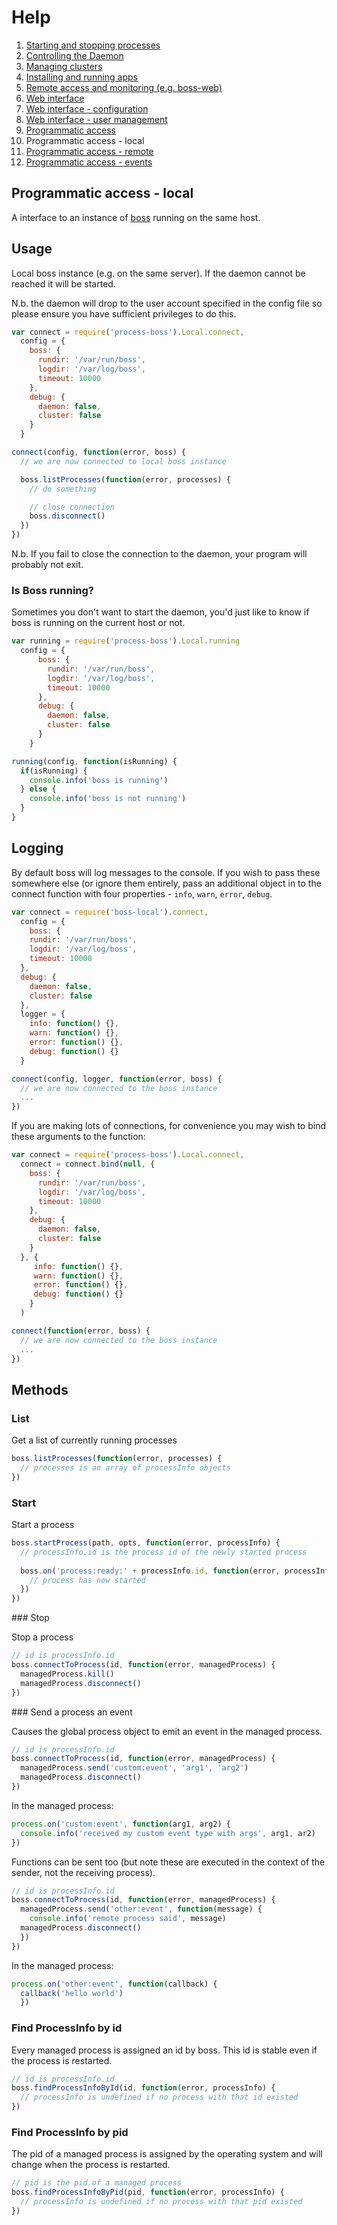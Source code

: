 # Help

1. [Starting and stopping processes](processes.md)
1. [Controlling the Daemon](daemon.md)
1. [Managing clusters](clusters.md)
1. [Installing and running apps](apps.md)
1. [Remote access and monitoring (e.g. boss-web)](remote.md)
1. [Web interface](web.md)
1. [Web interface - configuration](web-config.md)
1. [Web interface - user management](web-users.md)
1. [Programmatic access](programmatic-access.md)
1. Programmatic access - local
1. [Programmatic access - remote](programmatic-access-remote.md)
1. [Programmatic access - events](programmatic-access-events.md)

## Programmatic access - local

A interface to an instance of [boss](http://github.com/tableflip/boss) running on the same host.

## Usage

Local boss instance (e.g. on the same server). If the daemon cannot be reached it will be started.

N.b. the daemon will drop to the user account specified in the config file so please ensure you have sufficient privileges to do this.

```javascript
var connect = require('process-boss').Local.connect,
  config = {
    boss: {
      rundir: '/var/run/boss',
      logdir: '/var/log/boss',
      timeout: 10000
    },
    debug: {
      daemon: false,
      cluster: false
    }
  }

connect(config, function(error, boss) {
  // we are now connected to local boss instance

  boss.listProcesses(function(error, processes) {
    // do something

    // close connection
    boss.disconnect()
  })
})
```
N.b. If you fail to close the connection to the daemon, your program will probably not exit.

### Is Boss running?

Sometimes you don't want to start the daemon, you'd just like to know if boss is running on the current host or not.

```javascript
var running = require('process-boss').Local.running
  config = {
      boss: {
        rundir: '/var/run/boss',
        logdir: '/var/log/boss',
        timeout: 10000
      },
      debug: {
        daemon: false,
        cluster: false
      }
    }

running(config, function(isRunning) {
  if(isRunning) {
    console.info('boss is running')
  } else {
    console.info('boss is not running')
  }
}
```

## Logging

By default boss will log messages to the console.  If you wish to pass these somewhere else (or ignore them entirely, pass an additional object in to the connect function with four properties - `info`, `warn`, `error`, `debug`.

```javascript
var connect = require('boss-local').connect,
  config = {
    boss: {
    rundir: '/var/run/boss',
    logdir: '/var/log/boss',
    timeout: 10000
  },
  debug: {
    daemon: false,
    cluster: false
  },
  logger = {
    info: function() {},
    warn: function() {},
    error: function() {},
    debug: function() {}
  }

connect(config, logger, function(error, boss) {
  // we are now connected to the boss instance
  ...
})
```

If you are making lots of connections, for convenience you may wish to bind these arguments to the function:

```javascript
var connect = require('process-boss').Local.connect,
  connect = connect.bind(null, {
    boss: {
      rundir: '/var/run/boss',
      logdir: '/var/log/boss',
      timeout: 10000
    },
    debug: {
      daemon: false,
      cluster: false
    }
  }, {
     info: function() {},
     warn: function() {},
     error: function() {},
     debug: function() {}
    }
  )

connect(function(error, boss) {
  // we are now connected to the boss instance
  ...
})

```

## Methods


### List

Get a list of currently running processes

```javascript
boss.listProcesses(function(error, processes) {
  // processes is an array of processInfo objects
})
```

### Start

Start a process

```javascript
boss.startProcess(path, opts, function(error, processInfo) {
  // processInfo.id is the process id of the newly started process
  
  boss.on('process:ready:' + processInfo.id, function(error, processInfo) {
    // process has now started
  })
})
```

### Stop

Stop a process

```javascript
// id is processInfo.id
boss.connectToProcess(id, function(error, managedProcess) {
  managedProcess.kill()
  managedProcess.disconnect()
})
```

### Send a process an event

Causes the global process object to emit an event in the managed process.

```javascript
// id is processInfo.id
boss.connectToProcess(id, function(error, managedProcess) {
  managedProcess.send('custom:event', 'arg1', 'arg2')
  managedProcess.disconnect()
})
```

In the managed process:

```javascript
process.on('custom:event', function(arg1, arg2) {
  console.info('received my custom event type with args', arg1, ar2)
})
```

Functions can be sent too (but note these are executed in the context of the sender, not the receiving process).

```javascript
// id is processInfo.id
boss.connectToProcess(id, function(error, managedProcess) {
  managedProcess.send('other:event', function(message) {
    console.info('remote process said', message)
  managedProcess.disconnect()
  })
})
```

In the managed process:

```javascript
process.on('other:event', function(callback) {
  callback('hello world')
  })
```

### Find ProcessInfo by id

Every managed process is assigned an id by boss.  This id is stable even if the process is restarted.

```javascript
// id is processInfo.id
boss.findProcessInfoById(id, function(error, processInfo) {
  // processInfo is undefined if no process with that id existed
})
```

### Find ProcessInfo by pid

The pid of a managed process is assigned by the operating system and will change when the process is restarted.

```javascript
// pid is the pid of a managed process
boss.findProcessInfoByPid(pid, function(error, processInfo) {
  // processInfo is undefined if no process with that pid existed
})
```
